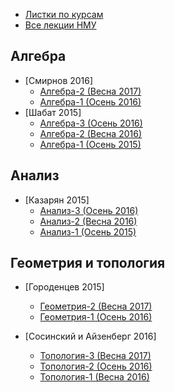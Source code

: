 + [Листки по курсам](http://ium.mccme.ru/old_courses.html)
+ [Все лекции НМУ](http://ium.mccme.ru/IUM-video.html)

## Алгебра
+ [Смирнов 2016]
  + [Алгебра-2 (Весна 2017)](http://www.mathnet.ru/conf1012)
  + [Алгебра-1 (Осень 2016)](http://www.mathnet.ru/conf935)
+ [Шабат 2015]
  + [Алгебра-3 (Осень 2016)](http://www.mathnet.ru/conf950)
  + [Алгебра-2 (Весна 2016)](http://www.mathnet.ru/conf863)
  + [Алгебра-1 (Осень 2015)](http://www.mathnet.ru/conf770)
  
## Анализ
+ [Казарян 2015]
  + [Анализ-3 (Осень 2016)](http://www.mathnet.ru/php/conference.phtml?option_lang=rus&eventID=25&confid=949)
  + [Анализ-2 (Весна 2016)](http://www.mathnet.ru/php/conference.phtml?option_lang=rus&eventID=25&confid=853)
  + [Анализ-1 (Осень 2015)](http://www.mathnet.ru/php/conference.phtml?eventID=25&confid=761&option_lang=rus&if_videolibrary=1)
  
## Геометрия и топология
+ [Городенцев 2015]
  + [Геометрия-2 (Весна 2017)](http://www.mathnet.ru/php/conference.phtml?option_lang=rus&eventID=25&confid=1018)
  + [Геометрия-1 (Осень 2016)](http://www.mathnet.ru/php/conference.phtml?option_lang=rus&eventID=25&confid=943)
  
+ [Сосинский и Айзенберг 2016]
  + [Топология-3 (Весна 2017)](http://www.mathnet.ru/php/conference.phtml?option_lang=rus&eventID=25&confid=1032)
  + [Топология-2 (Осень 2016)](http://www.mathnet.ru/php/conference.phtml?option_lang=rus&eventID=25&confid=945)
  + [Топология-1 (Весна 2016)](http://www.mathnet.ru/php/conference.phtml?option_lang=rus&eventID=25&confid=861)
